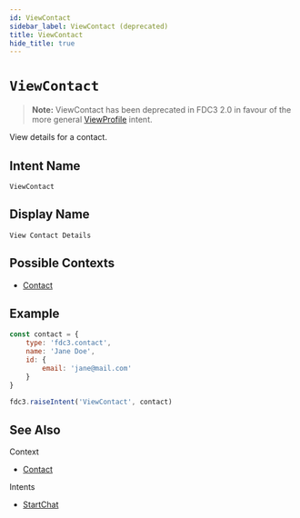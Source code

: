 ```yaml
---
id: ViewContact
sidebar_label: ViewContact (deprecated)
title: ViewContact
hide_title: true
---
```

# `ViewContact`
> **Note:** ViewContact has been deprecated in FDC3 2.0 in favour of the more general [ViewProfile](ViewProfile) intent.


View details for a contact.

## Intent Name

`ViewContact`

## Display Name

`View Contact Details`

## Possible Contexts

* [Contact](../../context/ref/Contact)

## Example

```js
const contact = {
    type: 'fdc3.contact',
    name: 'Jane Doe',
    id: {
        email: 'jane@mail.com'
    }
}

fdc3.raiseIntent('ViewContact', contact)
```

## See Also

Context
- [Contact](../../context/ref/Contact)

Intents
- [StartChat](StartChat)
